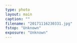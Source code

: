 ```yaml
---
type: photo
layout: main
caption: ""
filename: "20171116230331.jpg"
fstop: "Unknown"
exposure: "Unknown"
---
```

